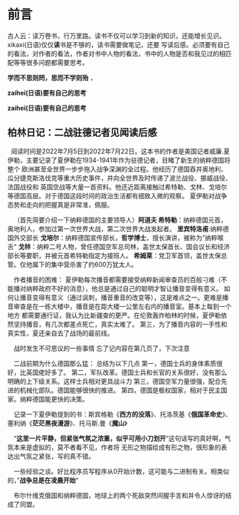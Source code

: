 # 前言
古人云：读万卷书，行万里路。读书不仅可以学习到新的知识，还能增长见识。xikaxi(日语)仅仅**读**书是不够的，读书需要做笔记，还要
写读后感。必须要有自己的看法，对作者的看法，作者对书中人物的看法，书中的人物是否和我见过的相匹配等等很多问题都需要思考。

**学而不思则罔，思而不学则殆** ，

**zaihei(日语)要有自己的思考**

**zaihei(日语)要有自己的思考**
## 柏林日记：二战驻德记者见闻读后感

 &#160;&#160;阅读时间是2022年7月5日到2022年7月22日。这本书的作者是美国记者威廉.夏伊勒，主要记录了夏伊勒在1934-1941年作为驻德记者，目睹了新生的纳粹德国将整个
欧洲甚至全世界一步步拖入战争深渊的全过程。他经历了德国吞并奥地利、瓜分捷克斯洛伐克等重大历史事件，并向全世界及时传递了波兰战役、挪威战役、法国战役和
英国空战等大量一首资料。他还近距离接触过希特勒、戈林、戈培尔等德国高层。对于德国这段时间的政治生活都有细致入微的观察。
夏伊勒对战争态势和走向的把握真是非常准，佩服。

&ensp;&ensp;（首先简要介绍一下纳粹德国的主要领导人）**阿道夫 希特勒**：纳粹德国元首，奥地利人，参加过第一次世界大战，第二次世界大战发起者。
**里宾特洛甫**:纳粹德国外交部长
**戈培尔**：纳粹德国宣传部长，**哲学博士**，擅长演讲，被称为”纳粹喉舌“
**戈林**：纳粹二号人物，曾任德国空军总司林，盖世太保首长、国会议长和经济部长等要职，并被元首希特勒指定为接班人。
**希姆莱**：党卫军首领，盖世太保总管。仅他属下的集中营杀害了约600万犹太人。

&ensp;&ensp;作者播音的困难：
夏伊勒每次播音都需要接受纳粹新闻审查员的百般刁难（不能播对纳粹政府不好的消息），他总是通过自己的聪明才智让播音变得有意义。
如何让播音变得有意义（通过讽刺，播音重音的改变等），这是难点之一。更难是播音审查是在一栋大楼中，播音是在距大楼一公里左右内的播音室。基本上每到一个地方
都需要通行证，我认为比新疆查的更严。在伦敦轰炸柏林的时候，夏伊勒依然坚持播音，有几次都差点死亡，真实太难了。
第三，为了播音内容的一手性和真实性，夏还亲自去了战场的最前线。

&ensp;&ensp;战时发生不可思议的一些事情
忘了记内容在第几页了，下次注意

&ensp;&ensp;二战前期为什么德国那么猛：
总结为以下几点
第一，德国士兵的身体素质很好，比英国佬好多了。
第二，军队改革。德国士兵和长官的关系很好，没有那么明确的上下级关系。这样士兵相对更具战斗力
第三，德国空军力量很强，配合先进的机械化部队。德国能够很快的推进。
第四，德国是极权国家，相对于民主国家。纳粹德国能更快的决策。

  
&ensp;&ensp;记录一下夏伊勒提到的书：斯宾格勒《**西方的没落**》、托洛茨基《**俄国革命史**》、
塞利纳《**茫茫黑夜漫游**》、托马斯.曼《**魔山**》

&ensp;&ensp;“**这里一片平静，但紧张气氛之浓重，似乎可用小刀划开**”这句话写的真好啊，气氛本来是虚拟的，莫不者看不见，作者将
无形之物描绘成有形之物，很形象的表达出气氛之紧张，写的真不错。

&ensp;&ensp;一些经验之谈。好比程序员写程序从0开始计数，这可能与二进制有关。相类似的，”**战争总是在凌晨开始**“

&ensp;&ensp;布尔什维克俄国和纳粹德国，地球上的两个死敌突然间握手言和并令人惊讶的结成了同盟。

